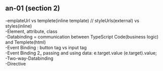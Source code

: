 ## an-01 (section 2)

-emplateUrl vs templete(inline template) // styleUrls(external) vs styles(inline)
<br>-Element, attribute, class
<br>-Databinding = communication between TypeScript Code(business logic) and Templete(html)
<br>-Event Binding : button tag vs input tag
<br>-Event Binding 2\_ passing and using data: e.target.value (<HTMLInputElement>e.target).value;
<br>-Two-way-Databinding
<br>-Directive
